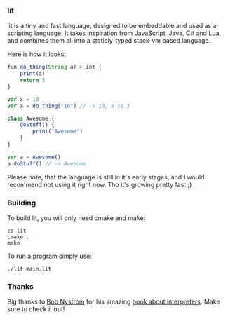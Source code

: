 ### lit

lit is a tiny and fast language, designed to be embeddable and used as a scripting language. It takes inspiration from JavaScript, Java, C# and Lua, and combines them all into a staticly-typed stack-vm based language.

Here is how it looks:

```js
fun do_thing(String a) > int {
    print(a)
    return 3
}

var x = 10
var a = do_thing("10") // -> 10, a is 3

class Awesome {
	doStuff() {
		print("Awesome")
	}
}

var a = Awesome()
a.doStuff() // -> Awesome
```

Please note, that the language is still in it's early stages, and I would recommend not using it right now. Tho it's growing pretty fast ;)

### Building

To build lit, you will only need cmake and make:

```
cd lit
cmake .
make
```

To run a program simply use:

```
./lit main.lit
```

### Thanks

Big thanks to [Bob Nystrom](https://twitter.com/munificentbob) for his amazing [book about interpreters](http://craftinginterpreters.com/). Make sure to check it out!
